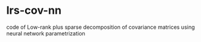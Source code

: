 # lrs-cov-nn
code of Low-rank plus sparse decomposition of covariance matrices using neural network parametrization
